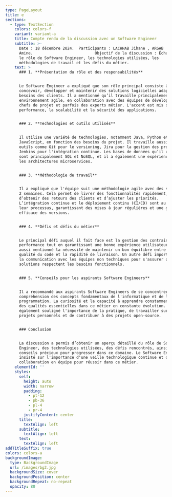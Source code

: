 ```yaml
---
type: PageLayout
title: e
sections:
  - type: TextSection
    colors: colors-f
    variant: variant-a
    title: Compte rendu de la discussion avec un Software Engineer
    subtitle: >-
      Date : 18 décembre 2024.  Participants : LACHHAB Jihane , ARGAB
      Amine.                           Objectif de la discussion : Échanger sur
      le rôle de Software Engineer, les technologies utilisées, les
      méthodologies de travail et les défis du métier.     
    text: >
      ### 1. **Présentation du rôle et des responsabilités**


      Le Software Engineer a expliqué que son rôle principal consiste à
      concevoir, développer et maintenir des solutions logicielles adaptées aux
      besoins des clients. Il a mentionné qu’il travaille principalement dans un
      environnement agile, en collaboration avec des équipes de développeurs, de
      chefs de projet et parfois des experts métier. L'accent est mis sur la
      performance, la scalabilité et la sécurité des applications.


      ### 2. **Technologies et outils utilisés**


      Il utilise une variété de technologies, notamment Java, Python et
      JavaScript, en fonction des besoins du projet. Il travaille aussi avec des
      outils comme Git pour le versioning, Jira pour la gestion des projets, et
      Jenkins pour l'intégration continue. Les bases de données qu’il utilise
      sont principalement SQL et NoSQL, et il a également une expérience avec
      les architectures microservices.


      ### 3. **Méthodologie de travail**


      Il a expliqué que l'équipe suit une méthodologie agile avec des sprints de
      2 semaines. Cela permet de livrer des fonctionnalités rapidement,
      d’obtenir des retours des clients et d’ajuster les priorités.
      L’intégration continue et le déploiement continu (CI/CD) sont au cœur de
      leur processus, garantissant des mises à jour régulières et une gestion
      efficace des versions.


      ### 4. **Défis et défis du métier**


      Le principal défi auquel il fait face est la gestion des contraintes de
      performance tout en garantissant une bonne expérience utilisateur. Il a
      aussi mentionné la nécessité de maintenir un bon équilibre entre la
      qualité du code et la rapidité de livraison. Un autre défi important est
      la communication avec les équipes non techniques pour s'assurer que les
      solutions respectent les besoins fonctionnels.


      ### 5. **Conseils pour les aspirants Software Engineers**


      Il a recommandé aux aspirants Software Engineers de se concentrer sur la
      compréhension des concepts fondamentaux de l'informatique et de la
      programmation. La curiosité et la capacité à apprendre constamment sont
      des qualités essentielles dans ce métier en constante évolution. Il a
      également souligné l'importance de la pratique, de travailler sur des
      projets personnels et de contribuer à des projets open-source.


      ### Conclusion


      La discussion a permis d’obtenir un aperçu détaillé du rôle de Software
      Engineer, des technologies utilisées, des défis rencontrés, ainsi que des
      conseils précieux pour progresser dans ce domaine. Le Software Engineer a
      insisté sur l'importance d'une veille technologique continue et de la
      collaboration en équipe pour réussir dans ce métier.
    elementId: ''
    styles:
      self:
        height: auto
        width: narrow
        padding:
          - pt-12
          - pb-36
          - pl-4
          - pr-4
        justifyContent: center
      title:
        textAlign: left
      subtitle:
        textAlign: left
      text:
        textAlign: left
addTitleSuffix: true
colors: colors-a
backgroundImage:
  type: BackgroundImage
  url: /images/bg2.jpg
  backgroundSize: cover
  backgroundPosition: center
  backgroundRepeat: no-repeat
  opacity: 80
---
```


